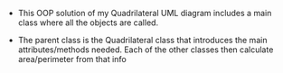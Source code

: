* This OOP solution of my Quadrilateral UML diagram includes a main class where all the objects are called.

* The parent class is the Quadrilateral class that introduces the main attributes/methods needed. Each of the other classes then calculate area/perimeter from that info
